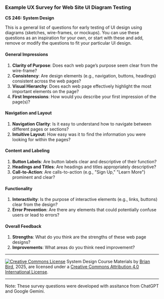 ### Example UX Survey for Web Site UI Diagram Testing

**CS 246: System Design**

This is a general list of questions for early testing of UI design using diagrams (sketches, wire-frames, or mockups). You can use these questions as an inspiration for your own, or start with these and add, remove or modify the questions to fit your particular UI design.

#### General Impressions

1. **Clarity of Purpose**: Does each web page’s purpose seem clear from the wire-frame?
2. **Consistency**: Are design elements (e.g., navigation, buttons, headings) consistent across the web pages?
3. **Visual Hierarchy**: Does each web page effectively highlight the most important elements on the page?
4. **First Impressions**: How would you describe your first impression of the page(s)?

#### Navigation and Layout

1. **Navigation Clarity**: Is it easy to understand how to navigate between different pages or sections?
2. **Intuitive Layout:** How easy was it to find the information you were looking for within the pages?

#### Content and Labeling

1. **Button Labels**: Are button labels clear and descriptive of their function?
2. **Headings and Titles**: Are headings and titles appropriately descriptive?
3. **Call-to-Action**: Are calls-to-action (e.g., "Sign Up," "Learn More") prominent and clear?

#### Functionality

1. **Interactivity**: Is the purpose of interactive elements (e.g., links, buttons) clear from the design?
2. **Error Prevention**: Are there any elements that could potentially confuse users or lead to errors?

#### Overall Feedback

1. **Strengths**: What do you think are the strengths of these web page designs?
2. **Improvements**: What areas do you think need improvement?



------

[![Creative Commons License](https://i.creativecommons.org/l/by/4.0/88x31.png)](http://creativecommons.org/licenses/by/4.0/)
System Design Course Materials by [Brian Bird](https://profbird.dev), <time>2025</time>, are licensed under a [Creative Commons Attribution 4.0 International License](http://creativecommons.org/licenses/by/4.0/).

------

Note: These survey questions were developed with assitance from ChatGPT and Google Gemini.